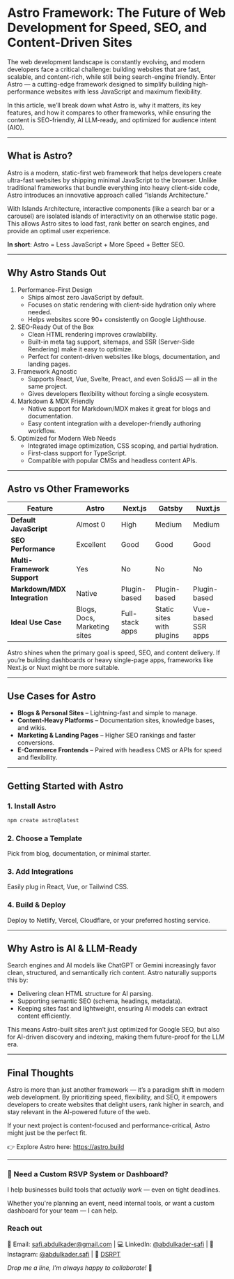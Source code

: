 # Astro Framework: The Future of Web Development for Speed, SEO, and Content-Driven Sites

The web development landscape is constantly evolving, and modern developers face a critical challenge: building websites that are fast, scalable, and content-rich, while still being search-engine friendly. Enter Astro — a cutting-edge framework designed to simplify building high-performance websites with less JavaScript and maximum flexibility.

In this article, we’ll break down what Astro is, why it matters, its key features, and how it compares to other frameworks, while ensuring the content is SEO-friendly, AI LLM-ready, and optimized for audience intent (AIO).

---

## What is Astro?

Astro is a modern, static-first web framework that helps developers create ultra-fast websites by shipping minimal JavaScript to the browser. Unlike traditional frameworks that bundle everything into heavy client-side code, Astro introduces an innovative approach called “Islands Architecture.”

With Islands Architecture, interactive components (like a search bar or a carousel) are isolated islands of interactivity on an otherwise static page. This allows Astro sites to load fast, rank better on search engines, and provide an optimal user experience.

**In short**: Astro = Less JavaScript + More Speed + Better SEO.

---

## Why Astro Stands Out

1. Performance-First Design
   - Ships almost zero JavaScript by default.
   - Focuses on static rendering with client-side hydration only where needed.
   - Helps websites score 90+ consistently on Google Lighthouse.
2. SEO-Ready Out of the Box
   - Clean HTML rendering improves crawlability.
   - Built-in meta tag support, sitemaps, and SSR (Server-Side Rendering) make it easy to optimize.
   - Perfect for content-driven websites like blogs, documentation, and landing pages.
3. Framework Agnostic
   - Supports React, Vue, Svelte, Preact, and even SolidJS — all in the same project.
   - Gives developers flexibility without forcing a single ecosystem.
4. Markdown & MDX Friendly
   - Native support for Markdown/MDX makes it great for blogs and documentation.
   - Easy content integration with a developer-friendly authoring workflow.
5. Optimized for Modern Web Needs
   - Integrated image optimization, CSS scoping, and partial hydration.
   - First-class support for TypeScript.
   - Compatible with popular CMSs and headless content APIs.

---

## Astro vs Other Frameworks

| **Feature**                  | **Astro**                    | **Next.js**     | **Gatsby**                | **Nuxt.js**        |
| ---------------------------- | ---------------------------- | --------------- | ------------------------- | ------------------ |
| **Default JavaScript**       | Almost 0                     | High            | Medium                    | Medium             |
| **SEO Performance**          | Excellent                    | Good            | Good                      | Good               |
| **Multi-Framework Support**  | Yes                          | No              | No                        | No                 |
| **Markdown/MDX Integration** | Native                       | Plugin-based    | Plugin-based              | Plugin-based       |
| **Ideal Use Case**           | Blogs, Docs, Marketing sites | Full-stack apps | Static sites with plugins | Vue-based SSR apps |

Astro shines when the primary goal is speed, SEO, and content delivery. If you’re building dashboards or heavy single-page apps, frameworks like Next.js or Nuxt might be more suitable.

---

## Use Cases for Astro

- **Blogs & Personal Sites** – Lightning-fast and simple to manage.
- **Content-Heavy Platforms** – Documentation sites, knowledge bases, and wikis.
- **Marketing & Landing Pages** – Higher SEO rankings and faster conversions.
- **E-Commerce Frontends** – Paired with headless CMS or APIs for speed and flexibility.

---

## Getting Started with Astro

### 1. Install Astro

```bash
npm create astro@latest
```

### 2. Choose a Template

Pick from blog, documentation, or minimal starter.

### 3. Add Integrations

Easily plug in React, Vue, or Tailwind CSS.

### 4. Build & Deploy

Deploy to Netlify, Vercel, Cloudflare, or your preferred hosting service.

---

## Why Astro is AI & LLM-Ready

Search engines and AI models like ChatGPT or Gemini increasingly favor clean, structured, and semantically rich content. Astro naturally supports this by:

- Delivering clean HTML structure for AI parsing.
- Supporting semantic SEO (schema, headings, metadata).
- Keeping sites fast and lightweight, ensuring AI models can extract content efficiently.

This means Astro-built sites aren’t just optimized for Google SEO, but also for AI-driven discovery and indexing, making them future-proof for the LLM era.

---

## Final Thoughts

Astro is more than just another framework — it’s a paradigm shift in modern web development. By prioritizing speed, flexibility, and SEO, it empowers developers to create websites that delight users, rank higher in search, and stay relevant in the AI-powered future of the web.

If your next project is content-focused and performance-critical, Astro might just be the perfect fit.

👉 Explore Astro here: https://astro.build

---

### 🤝 Need a Custom RSVP System or Dashboard?

I help businesses build tools that _actually work_ — even on tight deadlines.

Whether you're planning an event, need internal tools, or want a custom dashboard for your team — I can help.

### Reach out

📧 Email: [safi.abdulkader@gmail.com](mailto:safi.abdulkader@gmail.com) | 💻 LinkedIn: [@abdulkader-safi](https://www.linkedin.com/in/abdulkader-safi/) | 📱 Instagram: [@abdulkader.safi](https://www.instagram.com/abdulkader.safi/) | 🏢 [DSRPT](https://www.dsrpt.com.au/kw/contact)

_Drop me a line, I’m always happy to collaborate!_ 🚀
